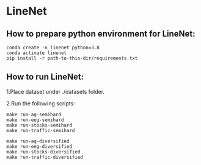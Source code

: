 # LineNet

## How to prepare python environment for LineNet:

```
conda create -n linenet python=3.8
conda activate linenet
pip install -r path-to-this-dir/requirements.txt
```

## How to run LineNet:

1.Place dataset under ./datasets folder.

2.Run the following scripts:

```
make run-aq-semihard
make run-eeg-semihard
make run-stocks-semihard
make run-traffic-semihard

make run-aq-diversified
make run-eeg-diversified
make run-stocks-diversified
make run-traffic-diversified
```